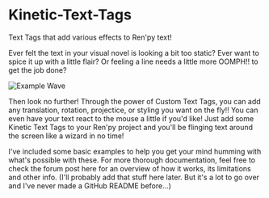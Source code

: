 # Kinetic-Text-Tags
 Text Tags that add various effects to Ren'py text!

Ever felt the text in your visual novel is looking a bit too static?
Ever want to spice it up with a little flair?
Or feeling a line needs a little more OOMPH!! to get the job done?


![Example Wave](https://github.com/SoDaRa/Kinetic-Text-Tags/blob/main/game/ExampleWaves.gif)

Then look no further! Through the power of Custom Text Tags, you can add any translation, rotation, projectice, or styling you want on the fly!!
You can even have your text react to the mouse a little if you'd like!
Just add some Kinetic Text Tags to your Ren'py project and you'll be flinging text around the screen like a wizard in no time!

I've included some basic examples to help you get your mind humming with what's possible with these. For more thorough documentation, feel free to check the forum post here for an overview of how it works, its limitations and other info.
(I'll probably add that stuff here later. But it's a lot to go over and I've never made a GitHub README before...)
